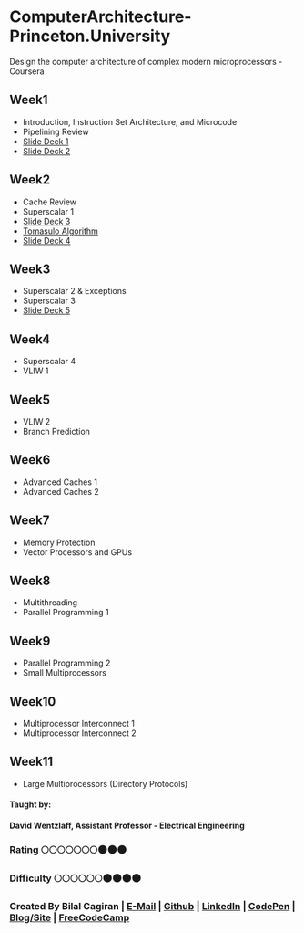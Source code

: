 # ComputerArchitecture-Princeton.University
Design the computer architecture of complex modern microprocessors - Coursera

## Week1
* Introduction, Instruction Set Architecture, and Microcode
* Pipelining Review
* [Slide Deck 1](https://d396qusza40orc.cloudfront.net/comparch%2Fcomparch-002%2Flecture_slides%2FSD1_16ijTgPupY.pdf)
* [Slide Deck 2](https://d396qusza40orc.cloudfront.net/comparch%2Fcomparch-002%2Flecture_slides%2FSD2_XAek1vrBgk.pdf)
## Week2 
* Cache Review
* Superscalar 1
* [Slide Deck 3](https://d396qusza40orc.cloudfront.net/comparch%2Fcomparch-002%2Flecture_slides%2FSD3_DbiWHJtBiA.pdf)
* [Tomasulo Algorithm](http://ieeexplore.ieee.org/document/5392028/)
* [Slide Deck 4](https://d396qusza40orc.cloudfront.net/comparch%2Fcomparch-002%2Flecture_slides%2FSD4_dqdV3aPawQ.pdf)
## Week3
* Superscalar 2 & Exceptions
* Superscalar 3
* [Slide Deck 5](https://d396qusza40orc.cloudfront.net/comparch%2Fcomparch-002%2Flecture_slides%2FSD5_IJFP1Ym1w1.pdf)
## Week4
* Superscalar 4
* VLIW 1
## Week5
* VLIW 2
* Branch Prediction
## Week6
* Advanced Caches 1
* Advanced Caches 2
## Week7
* Memory Protection
* Vector Processors and GPUs
## Week8
* Multithreading
* Parallel Programming 1
## Week9
* Parallel Programming 2
* Small Multiprocessors
## Week10
* Multiprocessor Interconnect 1
* Multiprocessor Interconnect 2
## Week11
* Large Multiprocessors (Directory Protocols)

#### Taught by: 
#### David Wentzlaff, Assistant Professor - Electrical Engineering

### Rating :full_moon::full_moon::full_moon::full_moon::full_moon::full_moon::full_moon::new_moon::new_moon::new_moon:
### Difficulty :full_moon::full_moon::full_moon::full_moon::full_moon::full_moon::new_moon::new_moon::new_moon::new_moon:

### Created By Bilal Cagiran | [E-Mail](mailto:bcagiran@hotmail.com) | [Github](https://github.com/extwiii/) | [LinkedIn](https://linkedin.com/in/bilalcagiran) | [CodePen](http://codepen.io/extwiii/) | [Blog/Site](http://bilalcagiran.com) | [FreeCodeCamp](https://www.freecodecamp.com/extwiii) 

